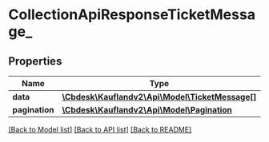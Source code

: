 # CollectionApiResponseTicketMessage_

## Properties
Name | Type | Description | Notes
------------ | ------------- | ------------- | -------------
**data** | [**\Cbdesk\Kauflandv2\Api\Model\TicketMessage[]**](TicketMessage.md) |  | 
**pagination** | [**\Cbdesk\Kauflandv2\Api\Model\Pagination**](Pagination.md) |  | [optional] 

[[Back to Model list]](../../README.md#documentation-for-models) [[Back to API list]](../../README.md#documentation-for-api-endpoints) [[Back to README]](../../README.md)

